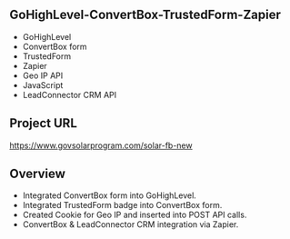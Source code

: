 ## GoHighLevel-ConvertBox-TrustedForm-Zapier
 - GoHighLevel
 - ConvertBox form
 - TrustedForm
 - Zapier
 - Geo IP API
 - JavaScript
 - LeadConnector CRM API 
 
## Project URL
 https://www.govsolarprogram.com/solar-fb-new

## Overview
- Integrated ConvertBox form into GoHighLevel.
- Integrated TrustedForm badge into ConvertBox form.
- Created Cookie for Geo IP and inserted into POST API calls.
- ConvertBox & LeadConnector CRM integration via Zapier.

